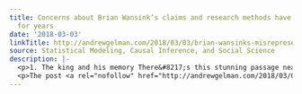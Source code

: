 ```yaml
---
title: Concerns about Brian Wansink’s claims and research methods have been known
  for years
date: '2018-03-03'
linkTitle: http://andrewgelman.com/2018/03/03/brian-wansinks-misrepresentation-data-research-methods-known-years/
source: Statistical Modeling, Causal Inference, and Social Science
description: |-
  <p>1. The king and his memory There&#8217;s this stunning passage near the end of Josephine Tey&#8217;s classic The Daughter of Time. Most of the book is taken up with the main characters laboriously discovering the evidence that Richard III was not really a bad guy, he didn&#8217;t really kill those little princes, etc. Having made [&#8230;]</p>
  <p>The post <a rel="nofollow" href="http://andrewgelman.com/2018/03/03/brian-wansinks-misrepresentation-data-research-methods-known-years/">Concerns ab
---
```

